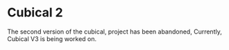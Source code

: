 # Cubical 2
The second version of the cubical, project has been abandoned, Currently, Cubical V3 is being worked on.
